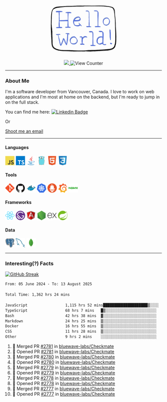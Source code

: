 <div align="center">
    <img src="./img/hello_world.webp" height="200px" width="">
    <div>
        <a href="https://www.linkedin.com/in/ajhollid">
            <img src="https://img.shields.io/badge/LinkedIn-blue"/>
        </a>
        <img src="https://komarev.com/ghpvc/?username=ajhollid&color=yellow" alt="View Counter">
    </div>
</div>

---

### About Me

I'm a software developer from Vancouver, Canada. I love to work on web applications and I'm most at home on the backend, but I'm ready to jump in on the full stack.

You can find me here: [![Linkedin Badge](https://img.shields.io/badge/-ajhollid-blue?style=flat&logo=Linkedin&logoColor=white)](https://www.linkedin.com/in/ajhollid)

Or

[Shoot me an email](mailto:ajhollid@gmail.com)

---

#### Languages

<div>
    <img src="./img/devicons/javascript-original.svg" width=30 height=30 alt="JavaScript">
    <img src="/img/devicons/typescript-original.svg" width=30 height=30 alt="TypeScript">
    <img src="./img/devicons/java-original.svg" width=30 height=30 alt="Java">
    <img src="./img/devicons/go-original.svg" width=30 height=30 alt="Golang">
    <img src="./img/devicons/html5-original.svg" width=30 height=30 alt="HTML 5">
    <img src="./img/devicons/css3-original.svg" width=30 height=30 alt="CSS 3">
</div>

#### Tools

<div>
    <img src="./img/devicons/git-original.svg" width=30 height=30 alt="Git">
    <img src="./img/devicons/github-original.svg" width=30 height=30 alt="Github">
    <img src="./img/devicons/docker-original.svg" width=30 
    height=30 alt="Docker">
    <img src="./img/devicons/kubernetes-original.svg" width=30 height=30 alt="K8">
    <img src="./img/devicons/prometheus-original.svg" width=30 height=30 alt="Prometheus">
    <img src="./img/devicons/grafana-original.svg" width=30 height=30 alt="Grafana">
    <img src="./img/devicons/nginx-original.svg" width=30 height=30 alt="Nginx">
</div>

#### Frameworks

<div>
    <img src="./img/devicons/react-original.svg" width=30 height=30 alt="React">
    <img src="./img/devicons/gatsby-original.svg" width=30 height=30 alt="Gatsby">
    <img src="./img/devicons/angularjs-original.svg" width=30 height=30 alt="AngularJS">
    <img src="./img/devicons/nodejs-original.svg" width=30 height=30 alt="NodeJS">
    <img src="./img/devicons/express-original.svg" width=30 height=30 alt="Express">
    <img src="./img/devicons/spring-original.svg" width=30 height=30 alt="Spring">
</div>

#### Data

<div>
    <img src="./img/devicons/postgresql-original.svg" width=30 height=30 alt="Postgresql">
    <img src="./img/devicons/mysql-original.svg" width=30 height=30 alt="Mysql">
    <img src="./img/devicons/mongodb-original.svg" width=30 height=30 alt="MongoDB">
</div>

---

### Interesting(?) Facts

[![GitHub Streak](http://github-readme-streak-stats.herokuapp.com?user=ajhollid)](https://git.io/streak-stats)

 <!--START_SECTION:waka-->

```txt
From: 05 June 2024 - To: 13 August 2025

Total Time: 1,362 hrs 24 mins

JavaScript                 1,115 hrs 52 mins████████████████████▒░░░░   81.36 %
TypeScript                 68 hrs 7 mins   █▒░░░░░░░░░░░░░░░░░░░░░░░   04.97 %
Bash                       42 hrs 38 mins  ▓░░░░░░░░░░░░░░░░░░░░░░░░   03.11 %
Markdown                   24 hrs 25 mins  ▒░░░░░░░░░░░░░░░░░░░░░░░░   01.78 %
Docker                     16 hrs 55 mins  ▒░░░░░░░░░░░░░░░░░░░░░░░░   01.23 %
CSS                        11 hrs 28 mins  ▒░░░░░░░░░░░░░░░░░░░░░░░░   00.84 %
Other                      9 hrs 2 mins    ░░░░░░░░░░░░░░░░░░░░░░░░░   00.66 %
```

<!--END_SECTION:waka-->


<!--START_SECTION:activity-->
1. 🎉 Merged PR [#2781](https://github.com/bluewave-labs/Checkmate/pull/2781) in [bluewave-labs/Checkmate](https://github.com/bluewave-labs/Checkmate)
2. 💪 Opened PR [#2781](https://github.com/bluewave-labs/Checkmate/pull/2781) in [bluewave-labs/Checkmate](https://github.com/bluewave-labs/Checkmate)
3. 🎉 Merged PR [#2780](https://github.com/bluewave-labs/Checkmate/pull/2780) in [bluewave-labs/Checkmate](https://github.com/bluewave-labs/Checkmate)
4. 💪 Opened PR [#2780](https://github.com/bluewave-labs/Checkmate/pull/2780) in [bluewave-labs/Checkmate](https://github.com/bluewave-labs/Checkmate)
5. 🎉 Merged PR [#2779](https://github.com/bluewave-labs/Checkmate/pull/2779) in [bluewave-labs/Checkmate](https://github.com/bluewave-labs/Checkmate)
6. 💪 Opened PR [#2779](https://github.com/bluewave-labs/Checkmate/pull/2779) in [bluewave-labs/Checkmate](https://github.com/bluewave-labs/Checkmate)
7. 🎉 Merged PR [#2778](https://github.com/bluewave-labs/Checkmate/pull/2778) in [bluewave-labs/Checkmate](https://github.com/bluewave-labs/Checkmate)
8. 💪 Opened PR [#2778](https://github.com/bluewave-labs/Checkmate/pull/2778) in [bluewave-labs/Checkmate](https://github.com/bluewave-labs/Checkmate)
9. 🎉 Merged PR [#2777](https://github.com/bluewave-labs/Checkmate/pull/2777) in [bluewave-labs/Checkmate](https://github.com/bluewave-labs/Checkmate)
10. 💪 Opened PR [#2777](https://github.com/bluewave-labs/Checkmate/pull/2777) in [bluewave-labs/Checkmate](https://github.com/bluewave-labs/Checkmate)
<!--END_SECTION:activity-->
